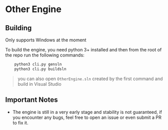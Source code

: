 # Other Engine

## Building

Only supports Windows at the moment

To build the engine, you need python 3+ installed and then from the root of the repo run the following commands:

```bash
    python3 cli.py gensln
    python3 cli.py buildsln
```
> you can also open `OtherEngine.sln` created by the first command and build in Visual Studio

## Important Notes

- The engine is still in a very early stage and stability is not guaranteed, if you encounter any bugs, feel free to open an issue or even submit a PR to fix it. 
